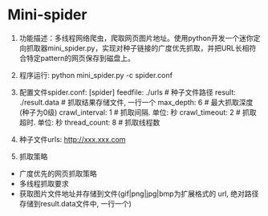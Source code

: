 # Mini-spider

1. 功能描述：多线程网络爬虫，爬取网页图片地址。使用python开发一个迷你定向抓取器mini_spider.py，实现对种子链接的广度优先抓取，并把URL长相符合特定pattern的网页保存到磁盘上。

2. 程序运行: 
python mini_spider.py -c spider.conf 

3. 配置文件spider.conf: 
[spider] 
feedfile: ./urls          # 种子文件路径 
result: ./result.data     # 抓取结果存储文件, 一行一个
max_depth: 6              # 最大抓取深度(种子为0级) 
crawl_interval: 1         # 抓取间隔. 单位: 秒 
crawl_timeout: 2          # 抓取超时. 单位: 秒 
thread_count: 8           # 抓取线程数 

4. 种子文件urls:
http://xxx.xxx.com

5. 抓取策略
- 广度优先的网页抓取策略
- 多线程抓取要求
- 获取图片文件地址并存储到文件(gif|png|jpg|bmp为扩展格式的 url, 绝对路径存储到result.data文件中, 一行一个)  

